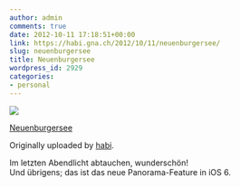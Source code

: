 ```yaml
---
author: admin
comments: true
date: 2012-10-11 17:18:51+00:00
link: https://habi.gna.ch/2012/10/11/neuenburgersee/
slug: neuenburgersee
title: Neuenburgersee
wordpress_id: 2929
categories:
- personal
---
```


[![](https://static.flickr.com/8195/8077503897_ba1d2548db_m.jpg)](https://www.flickr.com/photos/habi/8077503897/)

[Neuenburgersee](https://www.flickr.com/photos/habi/8077503897/)

Originally uploaded by [habi](https://www.flickr.com/photos/habi/).

Im letzten Abendlicht abtauchen, wunderschön!  
Und übrigens; das ist das neue Panorama-Feature in iOS 6.